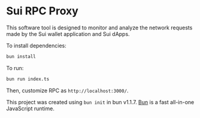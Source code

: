 # Sui RPC Proxy

This software tool is designed to monitor and analyze the network requests made by the Sui wallet application and Sui dApps.

To install dependencies:

```bash
bun install
```

To run:

```bash
bun run index.ts
```

Then, customize RPC as `http://localhost:3000/`.
  
  
  
This project was created using `bun init` in bun v1.1.7. [Bun](https://bun.sh) is a fast all-in-one JavaScript runtime.
